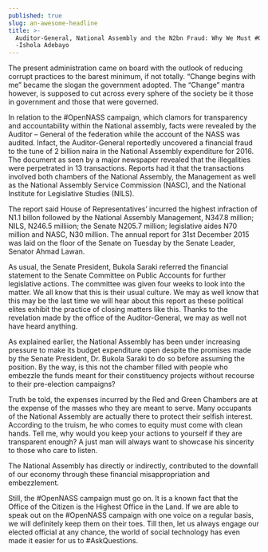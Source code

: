 ```yaml
---
published: true
slug: an-awesome-headline
title: >-
  Auditor-General, National Assembly and the N2bn Fraud: Why We Must #OpenNASS
  -Ishola Adebayo
---
```


The present administration came on board with the outlook of reducing corrupt practices to the barest minimum, if not totally. “Change begins with me” became the slogan the government adopted. The “Change” mantra however, is supposed to cut across every sphere of the society be it those in government and those that were governed.

In relation to the #OpenNASS campaign, which clamors for transparency and accountability within the National assembly, facts were revealed by the Auditor – General of the federation while the account of the NASS was audited. Infact, the Auditor-General reportedly uncovered a financial fraud to the tune of 2 billion naira in the National Assembly expenditure for 2016. The document as seen by a major newspaper revealed that the illegalities were perpetrated in 13 transactions. Reports had it that the transactions involved both chambers of the National Assembly, the Management as well as the National Assembly Service Commission (NASC), and the National Institute for Legislative Studies (NILS).  

The report said House of Representatives’ incurred the highest infraction of N1.1 billon followed by the National Assembly Management, N347.8 million; NILS, N246.5 milliion; the Senate N205.7 million; legislative aides N70 million and NASC, N30 million. The annual report for 31st December 2015 was laid on the floor of the Senate on Tuesday by the Senate Leader, Senator Ahmad Lawan.

As usual, the Senate President, Bukola Saraki referred the financial statement to the Senate Committee on Public Accounts for further legislative actions. The committee was given four weeks to look into the matter. We all know that this is their usual culture. We may as well know that this may be the last time we will hear about this report as these political elites exhibit the practice of closing matters like this. Thanks to the revelation made by the office of the Auditor-General, we may as well not have heard anything. 

As explained earlier, the National Assembly has been under increasing pressure to make its budget expenditure open despite the promises made by the Senate President, Dr. Bukola Saraki to do so before assuming the position. By the way, is this not the chamber filled with people who embezzle the funds meant for their constituency projects without recourse to their pre-election campaigns? 

Truth be told, the expenses incurred by the Red and Green Chambers are at the expense of the masses who they are meant to serve. Many occupants of the National Assembly are actually there to protect their selfish interest.  According to the truism, he who comes to equity must come with clean hands. Tell me, why would you keep your actions to yourself if they are transparent enough? A just man will always want to showcase his sincerity to those who care to listen.  

The National Assembly has directly or indirectly, contributed to the downfall of our economy through these financial misappropriation and embezzlement.

Still, the #OpenNASS campaign must go on. It is a known fact that the Office of the Citizen is the Highest Office in the Land. If we are able to speak out on the #OpenNASS campaign with one voice on a regular basis, we will definitely keep them on their toes. Till then, let us always engage our elected official at any chance, the world of social technology has even made it easier for us to #AskQuestions. 


